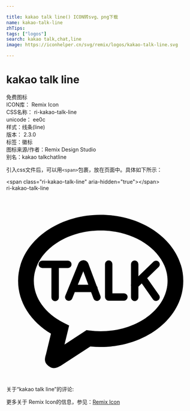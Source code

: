 ```yaml
---

title: kakao talk line() ICON转svg、png下载
name: kakao-talk-line
zhTips: 
tags: ["logos"]
search: kakao talk,chat,line
image: https://iconhelper.cn/svg/remix/logos/kakao-talk-line.svg

---
```


# kakao talk line  <small style="font-size: 60%;font-weight: 100"></small>


<div class="detail-page">
<p>
<span><span class="badge-success badge">免费图标</span> </span>
<br/>
<span>
ICON库：
<span class="badge-secondary badge">Remix Icon</span> 
</span>
<br/>
<span>
CSS名称：
<span class="badge-secondary badge">ri-kakao-talk-line</span> 
</span>
<br/>
<span>
unicode：
<span class="badge-secondary badge">ee0c</span> 
<copy-btn content='ee0c' btn-title=""></copy-btn>
<copy-btn :content='String.fromCodePoint(parseInt("ee0c", 16))' btn-title="复制U"></copy-btn>
</span><br/><span>样式：<span class="badge-light badge">线条(line)</span></span>
<br/>
<span>
版本：
<span class="badge-secondary badge">2.3.0</span> 
</span><br/><span>标签：<span class="badge-light badge"><router-link to="/tags/logos.html">徽标</router-link></span></span>
<br/>
<span>图标来源/作者：<span class="badge-light badge">Remix Design Studio</span></span> 
<br/>
<span>别名：<span class="badge-light badge">kakao talk</span><span class="badge-light badge">chat</span><span class="badge-light badge">line</span></span><br/>
</p>
</div>
<div class="alert alert-dark">
  <i class="ri-kakao-talk-line ri-xs"></i>
  <i class="ri-kakao-talk-line ri-sm"></i>
  <i class="ri-kakao-talk-line ri-lg"></i>
  <i class="ri-kakao-talk-line ri-2x"></i>
  <i class="ri-kakao-talk-line ri-3x"></i>
  <i class="ri-kakao-talk-line ri-5x"></i>
  <i class="ri-kakao-talk-line ri-7x"></i>
</div>
<div>
  <p>引入css文件后，可以用<code>&lt;span&gt;</code>包裹，放在页面中。具体如下所示：    
  </p>
  <div class="alert alert-primary" style="font-size: 14px">
    &lt;span class="ri-kakao-talk-line" aria-hidden="true"&gt;&lt;/span&gt;
    <copy-btn content='<span class="ri-kakao-talk-line" aria-hidden="true"></span>'></copy-btn>
  </div>
  <div class="alert alert-secondary">
    <i class="ri-kakao-talk-line"
    style="font-size: 24px"
    aria-hidden="true"></i> ri-kakao-talk-line
    <copy-btn content="ri-kakao-talk-line" btn-title="复制图标名称"></copy-btn>
  </div>
</div>
<div id="svg" class="svg-wrap">
<svg xmlns="http://www.w3.org/2000/svg" viewBox="0 0 24 24">
    <g>
        <path fill="none" d="M0 0h24v24H0z"/>
        <path fill-rule="nonzero" d="M5.678 18.123C3.092 16.566 1.5 14.112 1.5 11.405 1.5 6.701 6.248 3 12 3s10.5 3.701 10.5 8.405c0 4.704-4.748 8.405-10.5 8.405-.442 0-.882-.022-1.318-.065l-3.765 2.458c-.615.326-.957.425-1.485.066-.62-.424-.596-.892-.381-1.56l.627-2.586zM3.5 11.405c0 2.132 1.418 4.123 3.781 5.32l.706.359-.186.77-.401 1.648 2.8-1.83.366.046c.473.061.952.092 1.434.092 4.741 0 8.5-2.93 8.5-6.405S16.741 5 12 5s-8.5 2.93-8.5 6.405zm14.407-.346l1.514 2.155a.472.472 0 1 1-.773.543l-1.428-2.033-.427.413V13.5a.472.472 0 0 1-.944 0v-1.439a.471.471 0 0 1 0-.222V9.282a.472.472 0 0 1 .944 0v1.542l1.928-1.866a.472.472 0 0 1 .656.678l-1.47 1.423zm-2.958 1.925a.472.472 0 0 1 0 .944h-1.932a.472.472 0 0 1-.471-.472V9.297a.472.472 0 1 1 .943 0v3.687h1.46zm-5.857-1.092h1.334l-.638-1.707-.696 1.707zm2.523.488l.345.925a.472.472 0 1 1-.884.33l-.298-.799h-2.07l-.331.813a.472.472 0 1 1-.874-.357l1.66-4.075a.696.696 0 0 1 .654-.447.69.69 0 0 1 .627.474l1.046 2.8a.469.469 0 0 1 .127.32l-.002.016zM8.293 9.302c0 .26-.21.472-.471.472h-1.14v3.736a.472.472 0 0 1-.945 0V9.774h-1.16a.472.472 0 1 1 0-.944h3.245c.26 0 .471.211.471.472z"/>
    </g>
</svg>

</div>
<detail full-name='ri-kakao-talk-line'></detail>  
<div>
<p>关于“kakao talk line”的评论:</p>
</div>
<Vssue title="关于“kakao talk line”的评论" ></Vssue>    
<div><p>更多关于  Remix Icon的信息，参见：<a target="_blank" href="https://iconhelper.cn/remix.html">Remix Icon</a>
</p></div>
